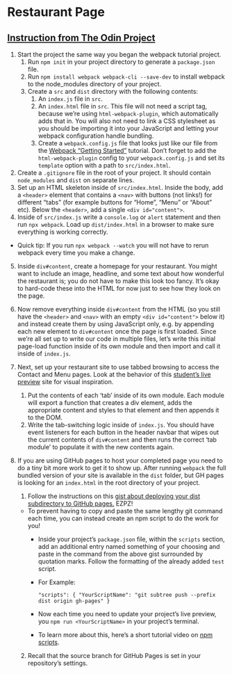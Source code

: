 # Restaurant Page
## [Instruction from The Odin Project](https://www.theodinproject.com/lessons/node-path-javascript-restaurant-page)
1. Start the project the same way you began the webpack tutorial project.
    1. Run `npm init` in your project directory to generate a `package.json` file.
    2. Run `npm install webpack webpack-cli --save-dev` to install webpack to the node_modules directory of your project.
    3. Create a `src` and `dist` directory with the following contents:
        1. An `index.js` file in `src`.
        2. An `index.html` file in `src`. This file will not need a script tag, because we’re using `html-webpack-plugin`, which automatically adds that in. You will also not need to link a CSS stylesheet as you should be importing it into your JavaScript and letting your webpack configuration handle bundling.
        3. Create a `webpack.config.js` file that looks just like our file from the [Webpack “Getting Started”](https://webpack.js.org/guides/getting-started/#using-a-configuration) tutorial. Don’t forget to add the `html-webpack-plugin` config to your `webpack.config.js` and set its `template` option with a path to `src/index.html`.
2. Create a `.gitignore` file in the root of your project. It should contain `node_modules` and `dist` on separate lines.
3. Set up an HTML skeleton inside of `src/index.html`. Inside the body, add a `<header>` element that contains a `<nav>` with buttons (not links!) for different “tabs” (for example buttons for “Home”, “Menu” or “About” etc). Below the `<header>`, add a single `<div id="content">`.
4. Inside of `src/index.js` write a `console.log` or `alert` statement and then run `npx webpack`. Load up `dist/index.html` in a browser to make sure everything is working correctly.
  - Quick tip: If you run `npx webpack --watch` you will not have to rerun webpack every time you make a change.
5. Inside `div#content`, create a homepage for your restaurant. You might want to include an image, headline, and some text about how wonderful the restaurant is; you do not have to make this look too fancy. It’s okay to hard-code these into the HTML for now just to see how they look on the page.
6. Now remove everything inside `div#content` from the HTML (so you still have the `<header>` and `<nav>` with an empty `<div id="content">` below it) and instead create them by using JavaScript only, e.g. by appending each new element to `div#content` once the page is first loaded. Since we’re all set up to write our code in multiple files, let’s write this initial page-load function inside of its own module and then import and call it inside of `index.js`.
7. Next, set up your restaurant site to use tabbed browsing to access the Contact and Menu pages. Look at the behavior of this [student’s live preview](https://web.archive.org/web/20221024060550/https://eckben.github.io/bearysBreakfastBar/) site for visual inspiration.
    1. Put the contents of each ‘tab’ inside of its own module. Each module will export a function that creates a div element, adds the appropriate content and styles to that element and then appends it to the DOM.
    2. Write the tab-switching logic inside of `index.js`. You should have event listeners for each button in the header navbar that wipes out the current contents of `div#content` and then runs the correct ‘tab module’ to populate it with the new contents again.

8. If you are using GitHub pages to host your completed page you need to do a tiny bit more work to get it to show up. After running `webpack` the full bundled version of your site is available in the `dist` folder, but GH pages is looking for an `index.html` in the root directory of your project.

    1. Follow the instructions on this [gist about deploying your dist subdirectory to GitHub pages.](https://gist.github.com/cobyism/4730490) EZPZ!
      - To prevent having to copy and paste the same lengthy git command each time, you can instead create an npm script to do the work for you!
        - Inside your project’s `package.json` file, within the `scripts` section, add an additional entry named something of your choosing and paste in the command from the above gist surrounded by quotation marks. Follow the formatting of the already added `test` script.
        - For Example:

          `"scripts": { "YourScriptName": "git subtree push --prefix dist origin gh-pages" }`

        - Now each time you need to update your project’s live preview, you `npm run <YourScriptName>` in your project’s terminal.
        - To learn more about this, here’s a short tutorial video on [npm scripts](https://www.youtube.com/watch?v=REdzp64dijs).
    2. Recall that the source branch for GitHub Pages is set in your repository’s settings.